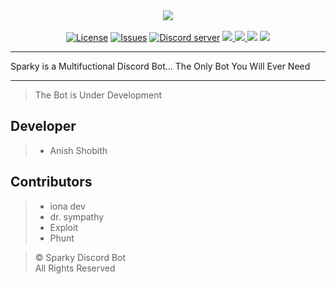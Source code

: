 <div>
  <div style="margin-left:auto;margin-right:auto;">
<p align="center" style="margin:0;">
    <img src="https://preview.ibb.co/d1UyVA/sparkygithub.png"><br><br>
</p>
    <p align="center" style="margin:0;">
      <a href="https://github.com/Anish-Shobith/Sparky-Discord-Bot/blob/master/LICENSE.md"><img src="https://img.shields.io/github/license/Anish-Shobith/Sparky-Discord-Bot.svg?style=for-the-badge&maxAge=300" alt="License"></a>
 <a href="https://github.com/Anish-Shobith/Sparky-Discord-Bot/issues"><img src="https://img.shields.io/github/issues/Anish-Shobith/Sparky-Discord-Bot/Sparky.svg?label=Issues&style=for-the-badge&maxAge=300" 
alt="Issues"></a>
 <a href="https://discord.gg/6QJUM7R"><img src="https://img.shields.io/discord/502930687503106068.svg?logo=discord&style=for-the-badge&maxAge=300" 
alt="Discord server"></a>
<a href ="https://github.com/Anish-Shobith/Sparky-Discord-Bot"><img src="https://img.shields.io/github/languages/top/Anish-Shobith/Sparky-Discord-Bot.svg?style=for-the-badge">
<a href ="http://discord.js.org"><img src = "https://img.shields.io/badge/Discord.js-Version--Stable-blue.svg?longCache=true&style=for-the-badge">
<a href="https://github.com/Anish-Shobith/Sparky-Discord-Bot"><img src="https://img.shields.io/github/issues-pr/Anish-Shobith/Sparky-Discord-Bot.svg?style=for-the-badge&maxAge=300"></a>
<a href ="https://github.com/Anish-Shobith/Sparky-Discord-Bot"><img src = "https://img.shields.io/badge/Sparky Version-V--1.0.0-orange.svg?longCache=true&style=for-the-badge">

</a>
    </p>
  </div>
</div>

---


Sparky is a Multifuctional Discord Bot... The Only Bot You Will Ever Need


---

> The Bot is Under Development <br>

## Developer
>- Anish Shobith

## Contributors
>- iona dev <br>
>- dr. sympathy <br>
>- Exploit <br>
>- Phunt <br>

> © Sparky Discord Bot <br>
> All Rights Reserved
 
